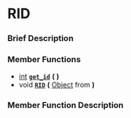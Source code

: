 #  RID  

###  Brief Description  


###  Member Functions 
  * [int](class_int)  **[`get_id`](#get_id)**  **(** **)**
  * void  **[`RID`](#RID)**  **(** [Object](class_object) from  **)**

###  Member Function Description  
